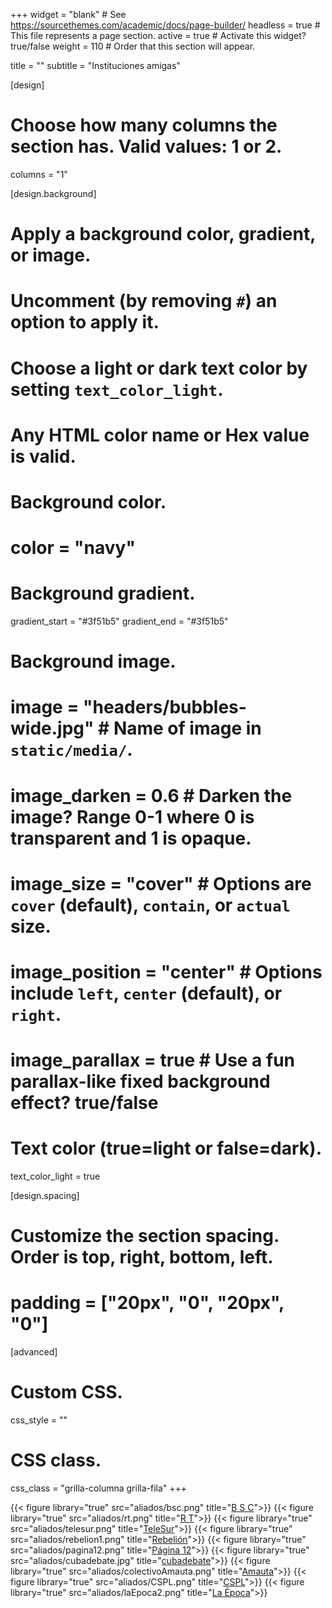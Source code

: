 +++
widget = "blank"  # See https://sourcethemes.com/academic/docs/page-builder/
headless = true   # This file represents a page section.
active = true     # Activate this widget? true/false
weight = 110      # Order that this section will appear.

title = ""
subtitle = "Instituciones amigas"

[design]
  # Choose how many columns the section has. Valid values: 1 or 2.
  columns = "1"

[design.background]
  # Apply a background color, gradient, or image.
  #   Uncomment (by removing `#`) an option to apply it.
  #   Choose a light or dark text color by setting `text_color_light`.
  #   Any HTML color name or Hex value is valid.

  # Background color.
  # color = "navy"
  
  # Background gradient.
   gradient_start = "#3f51b5"
   gradient_end = "#3f51b5"
  
  # Background image.
  # image = "headers/bubbles-wide.jpg"  # Name of image in `static/media/`.
  # image_darken = 0.6         # Darken the image? Range 0-1 where 0 is transparent and 1 is opaque.
  # image_size = "cover"       #  Options are `cover` (default), `contain`, or `actual` size.
  # image_position = "center"  # Options include `left`, `center` (default), or `right`.
  # image_parallax = true      # Use a fun parallax-like fixed background effect? true/false

  # Text color (true=light or false=dark).
  text_color_light = true

[design.spacing]
  # Customize the section spacing. Order is top, right, bottom, left.
  # padding = ["20px", "0", "20px", "0"]
 
 
[advanced]
 # Custom CSS. 
 css_style = ""
 
 # CSS class.
 css_class = "grilla-columna grilla-fila"
+++
<div class="grilla-fila">
  <div class="grilla-columna">

{{< figure library="true" src="aliados/bsc.png" title="[B S C](http://boliviasolidarity.org.uk/)">}}
{{< figure library="true" src="aliados/rt.png" title="[R T](https://actualidad.rt.com/)">}}
{{< figure library="true" src="aliados/telesur.png" title="[TeleSur](https://www.telesurtv.net/)">}}
{{< figure library="true" src="aliados/rebelion1.png" title="[Rebelión](https://rebelion.org/)">}}
{{< figure library="true" src="aliados/pagina12.png" title="[Página 12](https://www.pagina12.com.ar/)">}}
{{< figure library="true" src="aliados/cubadebate.jpg" title="[cubadebate](http://www.cubadebate.cu/)">}}
{{< figure library="true" src="aliados/colectivoAmauta.png" title="[Amauta](https://amauta.lahaine.org/)">}}
{{< figure library="true" src="aliados/CSPL.png" title="[CSPL](https://ffyh.unc.edu.ar/comitesolidaridad/)">}}
{{< figure library="true" src="aliados/laEpoca2.png" title="[La Época](https://www.la-epoca.com.bo/)">}}
 </div>
</div>
